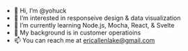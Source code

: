 - 👋 Hi, I’m @yohuck
- 👀 I’m interested in responseive design & data visualization
- 🌱 I’m currently learning Node.js, Mocha, React, & Svelte
- 💼 My background is in customer operatioins
- 📫 You can reach me at ericallenlake@gmail.com
